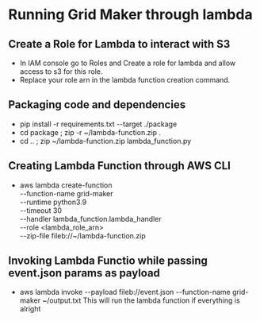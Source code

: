 # Running Grid Maker through lambda

## Create a Role for Lambda to interact with S3
* In IAM console go to Roles and Create a role for lambda and allow access to s3 for this role.
* Replace your role arn in the lambda function creation command.

## Packaging code and dependencies
* pip install -r requirements.txt --target ./package 
* cd package ; zip -r ~/lambda-function.zip .
* cd .. ; zip ~/lambda-function.zip lambda_function.py

## Creating Lambda Function through AWS CLI
* aws lambda create-function \
 --function-name grid-maker \
 --runtime python3.9 \
 --timeout 30 \
 --handler lambda_function.lambda_handler \
 --role <lambda_role_arn> \
--zip-file fileb://~/lambda-function.zip

## Invoking Lambda Functio while passing event.json params as payload
* aws lambda invoke --payload fileb://event.json --function-name grid-maker ~/output.txt
This will run the lambda function if everything is alright